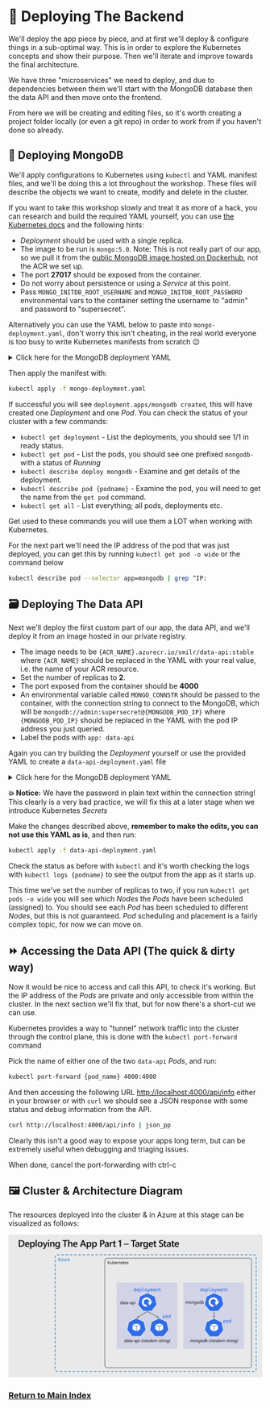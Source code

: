 # 🚀 Deploying The Backend

We'll deploy the app piece by piece, and at first we'll deploy & configure things in a sub-optimal way. This is in order to explore the Kubernetes concepts and show their purpose. Then we'll iterate and improve towards the final architecture.

We have three "microservices" we need to deploy, and due to dependencies between them we'll start with the MongoDB database then the data API and then move onto the frontend.

From here we will be creating and editing files, so it's worth creating a project folder locally (or even a git repo) in order to work from if you haven't done so already.

## 🍃 Deploying MongoDB

We'll apply configurations to Kubernetes using `kubectl` and YAML manifest files, and we'll be doing this a lot throughout the workshop. These files will describe the objects we want to create, modify and delete in the cluster.

If you want to take this workshop slowly and treat it as more of a hack, you can research and build the required YAML yourself, you can use [the Kubernetes docs](https://kubernetes.io/docs/concepts/workloads/controllers/deployment/) and the following hints:

- _Deployment_ should be used with a single replica.
- The image to be run is `mongo:5.0`. Note: This is not really part of our app, so we pull it from the [public MongoDB image hosted on Dockerhub](https://hub.docker.com/_/mongo), not the ACR we set up.
- The port **27017** should be exposed from the container.
- Do not worry about persistence or using a _Service_ at this point.
- Pass `MONGO_INITDB_ROOT_USERNAME` and `MONGO_INITDB_ROOT_PASSWORD` environmental vars to the container setting the username to "admin" and password to "supersecret".

Alternatively you can use the YAML below to paste into `mongo-deployment.yaml`, don't worry this isn't cheating, in the real world everyone is too busy to write Kubernetes manifests from scratch 😉

<details markdown="1">
<summary>Click here for the MongoDB deployment YAML</summary>

```yaml
kind: Deployment
apiVersion: apps/v1

metadata:
  name: mongodb

spec:
  replicas: 1
  selector:
    matchLabels:
      app: mongodb
  template:
    metadata:
      labels:
        app: mongodb
    spec:
      containers:
        - name: mongodb-container

          image: mongo:5.0
          imagePullPolicy: Always

          ports:
            - containerPort: 27017

          env:
            - name: MONGO_INITDB_ROOT_USERNAME
              value: admin
            - name: MONGO_INITDB_ROOT_PASSWORD
              value: supersecret
```

</details>

Then apply the manifest with:

```bash
kubectl apply -f mongo-deployment.yaml
```

If successful you will see `deployment.apps/mongodb created`, this will have created one _Deployment_ and one _Pod_. You can check the status of your cluster with a few commands:

- `kubectl get deployment` - List the deployments, you should see 1/1 in ready status.
- `kubectl get pod` - List the pods, you should see one prefixed `mongodb-` with a status of _Running_
- `kubectl describe deploy mongodb` - Examine and get details of the deployment.
- `kubectl describe pod {podname}` - Examine the pod, you will need to get the name from the `get pod` command.
- `kubectl get all` - List everything; all pods, deployments etc.

Get used to these commands you will use them a LOT when working with Kubernetes.

For the next part we'll need the IP address of the pod that was just deployed, you can get this by running `kubectl get pod -o wide` or the command below

```bash
kubectl describe pod --selector app=mongodb | grep ^IP:
```

## 🗃️ Deploying The Data API

Next we'll deploy the first custom part of our app, the data API, and we'll deploy it from an image hosted in our private registry.

- The image needs to be `{ACR_NAME}.azurecr.io/smilr/data-api:stable` where `{ACR_NAME}` should be replaced in the YAML with your real value, i.e. the name of your ACR resource.
- Set the number of replicas to **2**.
- The port exposed from the container should be **4000**
- An environmental variable called `MONGO_CONNSTR` should be passed to the container, with the connection string to connect to the MongoDB, which will be `mongodb://admin:supersecret@{MONGODB_POD_IP}` where `{MONGODB_POD_IP}` should be replaced in the YAML with the pod IP address you just queried.
- Label the pods with `app: data-api`

Again you can try building the _Deployment_ yourself or use the provided YAML to create a `data-api-deployment.yaml` file

<details markdown="1">
<summary>Click here for the MongoDB deployment YAML</summary>

```yaml
kind: Deployment
apiVersion: apps/v1

metadata:
  name: data-api

spec:
  replicas: 2
  selector:
    matchLabels:
      app: data-api
  template:
    metadata:
      labels:
        app: data-api
    spec:
      containers:
        - name: data-api-container

          image: {ACR_NAME}.azurecr.io/smilr/data-api:stable
          imagePullPolicy: Always

          ports:
            - containerPort: 4000

          env:
            - name: MONGO_CONNSTR
              value: mongodb://admin:supersecret@{MONGODB_POD_IP}
```

</details>

**💥 Notice:** We have the password in plain text within the connection string! This clearly is a very bad practice, we will fix this at a later stage when we introduce Kubernetes _Secrets_

Make the changes described above, **remember to make the edits, you can not use this YAML as is**, and then run:

```bash
kubectl apply -f data-api-deployment.yaml
```

Check the status as before with `kubectl` and it's worth checking the logs with `kubectl logs {podname}` to see the output from the app as it starts up.

This time we've set the number of replicas to two, if you run `kubectl get pods -o wide` you will see which _Nodes_ the _Pods_ have been scheduled (assigned) to. You should see each _Pod_ has been scheduled to different _Nodes_, but this is not guaranteed. _Pod_ scheduling and placement is a fairly complex topic, for now we can move on.

## ⏩ Accessing the Data API (The quick & dirty way)

Now it would be nice to access and call this API, to check it's working. But the IP address of the _Pods_ are private and only accessible from within the cluster. In the next section we'll fix that, but for now there's a short-cut we can use.

Kubernetes provides a way to "tunnel" network traffic into the cluster through the control plane, this is done with the `kubectl port-forward` command

Pick the name of either one of the two `data-api` _Pods_, and run:

```bash
kubectl port-forward {pod_name} 4000:4000
```

And then accessing the following URL [http://localhost:4000/api/info](http://localhost:4000/api/info) either in your browser or with `curl` we should see a JSON response with some status and debug information from the API.

```sh
curl http://localhost:4000/api/info | json_pp 
```

Clearly this isn't a good way to expose your apps long term, but can be extremely useful when debugging and triaging issues.

When done, cancel the port-forwarding with ctrl-c

## 🖼️ Cluster & Architecture Diagram

The resources deployed into the cluster & in Azure at this stage can be visualized as follows:

![architecture diagram](./diagram.png)

### [Return to Main Index](../readme.md)
